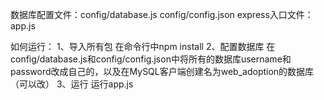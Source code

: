 数据库配置文件：config/database.js
               config/config.json
express入口文件：app.js

如何运行：
1、导入所有包
  在命令行中npm install
2、配置数据库
  在config/database.js和config/config.json中将所有的数据库username和password改成自己的，以及在MySQL客户端创建名为web_adoption的数据库（可以改）
3、运行
  运行app.js
